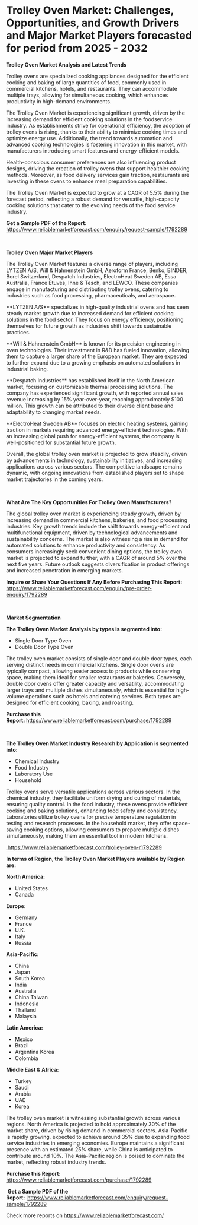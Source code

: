 <p><h1>Trolley Oven Market: Challenges, Opportunities, and Growth Drivers and Major Market Players forecasted for period from 2025 - 2032</h1></p><p><strong>Trolley Oven Market Analysis and Latest Trends</strong></p>
<p><p>Trolley ovens are specialized cooking appliances designed for the efficient cooking and baking of large quantities of food, commonly used in commercial kitchens, hotels, and restaurants. They can accommodate multiple trays, allowing for simultaneous cooking, which enhances productivity in high-demand environments.</p><p>The Trolley Oven Market is experiencing significant growth, driven by the increasing demand for efficient cooking solutions in the foodservice industry. As establishments strive for operational efficiency, the adoption of trolley ovens is rising, thanks to their ability to minimize cooking times and optimize energy use. Additionally, the trend towards automation and advanced cooking technologies is fostering innovation in this market, with manufacturers introducing smart features and energy-efficient models.</p><p>Health-conscious consumer preferences are also influencing product designs, driving the creation of trolley ovens that support healthier cooking methods. Moreover, as food delivery services gain traction, restaurants are investing in these ovens to enhance meal preparation capabilities.</p><p>The Trolley Oven Market is expected to grow at a CAGR of 5.5% during the forecast period, reflecting a robust demand for versatile, high-capacity cooking solutions that cater to the evolving needs of the food service industry.</p></p>
<p><strong>Get a Sample PDF of the Report:&nbsp;</strong> <a href="https://www.reliablemarketforecast.com/enquiry/request-sample/1792289?utm_campaign=3512&utm_medium=2&utm_source=Github&utm_content=ia&utm_term=10042025&utm_id=trolley-oven">https://www.reliablemarketforecast.com/enquiry/request-sample/1792289</a></p>
<p>&nbsp;</p>
<p><strong>Trolley Oven Major Market Players</strong></p>
<p><p>The Trolley Oven Market features a diverse range of players, including LYTZEN A/S, Will & Hahnenstein GmbH, Aeroform France, Benko, BINDER, Borel Switzerland, Despatch Industries, ElectroHeat Sweden AB, Essa Australia, France Etuves, Ihne & Tesch, and LEWCO. These companies engage in manufacturing and distributing trolley ovens, catering to industries such as food processing, pharmaceuticals, and aerospace.</p><p>**LYTZEN A/S** specializes in high-quality industrial ovens and has seen steady market growth due to increased demand for efficient cooking solutions in the food sector. They focus on energy efficiency, positioning themselves for future growth as industries shift towards sustainable practices.</p><p>**Will & Hahnenstein GmbH** is known for its precision engineering in oven technologies. Their investment in R&D has fueled innovation, allowing them to capture a larger share of the European market. They are expected to further expand due to a growing emphasis on automated solutions in industrial baking.</p><p>**Despatch Industries** has established itself in the North American market, focusing on customizable thermal processing solutions. The company has experienced significant growth, with reported annual sales revenue increasing by 15% year-over-year, reaching approximately $100 million. This growth can be attributed to their diverse client base and adaptability to changing market needs.</p><p>**ElectroHeat Sweden AB** focuses on electric heating systems, gaining traction in markets requiring advanced energy-efficient technologies. With an increasing global push for energy-efficient systems, the company is well-positioned for substantial future growth.</p><p>Overall, the global trolley oven market is projected to grow steadily, driven by advancements in technology, sustainability initiatives, and increasing applications across various sectors. The competitive landscape remains dynamic, with ongoing innovations from established players set to shape market trajectories in the coming years.</p></p>
<p>&nbsp;</p>
<p><strong>What Are The Key Opportunities For Trolley Oven Manufacturers?</strong></p>
<p><p>The global trolley oven market is experiencing steady growth, driven by increasing demand in commercial kitchens, bakeries, and food processing industries. Key growth trends include the shift towards energy-efficient and multifunctional equipment, driven by technological advancements and sustainability concerns. The market is also witnessing a rise in demand for automated solutions to enhance productivity and consistency. As consumers increasingly seek convenient dining options, the trolley oven market is projected to expand further, with a CAGR of around 5% over the next five years. Future outlook suggests diversification in product offerings and increased penetration in emerging markets.</p></p>
<p><strong>Inquire or Share Your Questions If Any Before Purchasing This Report:</strong> <a href="https://www.reliablemarketforecast.com/enquiry/pre-order-enquiry/1792289?utm_campaign=3512&utm_medium=2&utm_source=Github&utm_content=ia&utm_term=10042025&utm_id=trolley-oven">https://www.reliablemarketforecast.com/enquiry/pre-order-enquiry/1792289</a></p>
<p>&nbsp;</p>
<p><strong>Market Segmentation</strong></p>
<p><strong>The Trolley Oven Market Analysis by types is segmented into:</strong></p>
<p><ul><li>Single Door Type Oven</li><li>Double Door Type Oven</li></ul></p>
<p><p>The trolley oven market consists of single door and double door types, each serving distinct needs in commercial kitchens. Single door ovens are typically compact, allowing easier access to products while conserving space, making them ideal for smaller restaurants or bakeries. Conversely, double door ovens offer greater capacity and versatility, accommodating larger trays and multiple dishes simultaneously, which is essential for high-volume operations such as hotels and catering services. Both types are designed for efficient cooking, baking, and roasting.</p></p>
<p><strong>Purchase this Report:&nbsp;</strong><a href="https://www.reliablemarketforecast.com/purchase/1792289?utm_campaign=3512&utm_medium=2&utm_source=Github&utm_content=ia&utm_term=10042025&utm_id=trolley-oven">https://www.reliablemarketforecast.com/purchase/1792289</a></p>
<p>&nbsp;</p>
<p><strong>The Trolley Oven Market Industry Research by Application is segmented into:</strong></p>
<p><ul><li>Chemical Industry</li><li>Food Industry</li><li>Laboratory Use</li><li>Household</li></ul></p>
<p><p>Trolley ovens serve versatile applications across various sectors. In the chemical industry, they facilitate uniform drying and curing of materials, ensuring quality control. In the food industry, these ovens provide efficient cooking and baking solutions, enhancing food safety and consistency. Laboratories utilize trolley ovens for precise temperature regulation in testing and research processes. In the household market, they offer space-saving cooking options, allowing consumers to prepare multiple dishes simultaneously, making them an essential tool in modern kitchens.</p></p>
<p><a href="https://www.reliablemarketforecast.com/trolley-oven-r1792289?utm_campaign=3512&utm_medium=2&utm_source=Github&utm_content=ia&utm_term=10042025&utm_id=trolley-oven">&nbsp;https://www.reliablemarketforecast.com/trolley-oven-r1792289</a></p>
<p><strong>In terms of Region, the Trolley Oven Market Players available by Region are:</strong></p>
<p>
    <p> <strong> North America: </strong>
        <ul>
            <li>United States</li>
            <li>Canada</li>
        </ul>
        </p> 
    <p> <strong> Europe: </strong>
        <ul>
            <li>Germany</li>
            <li>France</li>
            <li>U.K.</li>
            <li>Italy</li>
            <li>Russia</li>
        </ul>
        </p> 
    <p> <strong> Asia-Pacific: </strong>
        <ul>
            <li>China</li>
            <li>Japan</li>
            <li>South Korea</li>
            <li>India</li>
            <li>Australia</li>
            <li>China Taiwan</li>
            <li>Indonesia</li>
            <li>Thailand</li>
            <li>Malaysia</li>
        </ul>
        </p> 
    <p> <strong> Latin America: </strong>
        <ul>
            <li>Mexico</li>
            <li>Brazil</li>
            <li>Argentina Korea</li>
            <li>Colombia</li>
        </ul>
        </p> 
    <p> <strong> Middle East & Africa: </strong>
        <ul>
            <li>Turkey</li>
            <li>Saudi</li>
            <li>Arabia</li>
            <li>UAE</li>
            <li>Korea</li>
        </ul>
    </p>
    </p>
<p><p>The trolley oven market is witnessing substantial growth across various regions. North America is projected to hold approximately 30% of the market share, driven by rising demand in commercial sectors. Asia-Pacific is rapidly growing, expected to achieve around 35% due to expanding food service industries in emerging economies. Europe maintains a significant presence with an estimated 25% share, while China is anticipated to contribute around 10%. The Asia-Pacific region is poised to dominate the market, reflecting robust industry trends.</p></p>
<p><strong>Purchase this Report: </strong><a href="https://www.reliablemarketforecast.com/purchase/1792289?utm_campaign=3512&utm_medium=2&utm_source=Github&utm_content=ia&utm_term=10042025&utm_id=trolley-oven">https://www.reliablemarketforecast.com/purchase/1792289</a></p>
<p>&nbsp;<strong>Get a Sample PDF of the Report:&nbsp;&nbsp;</strong><a href="https://www.reliablemarketforecast.com/enquiry/request-sample/1792289?utm_campaign=3512&utm_medium=2&utm_source=Github&utm_content=ia&utm_term=10042025&utm_id=trolley-oven">https://www.reliablemarketforecast.com/enquiry/request-sample/1792289</a></p>
<p><strong></strong></p>
<p>Check more reports on <a href="https://www.reliablemarketforecast.com/?utm_campaign=3512&utm_medium=2&utm_source=Github&utm_content=ia&utm_term=10042025&utm_id=trolley-oven">https://www.reliablemarketforecast.com/</a></p>